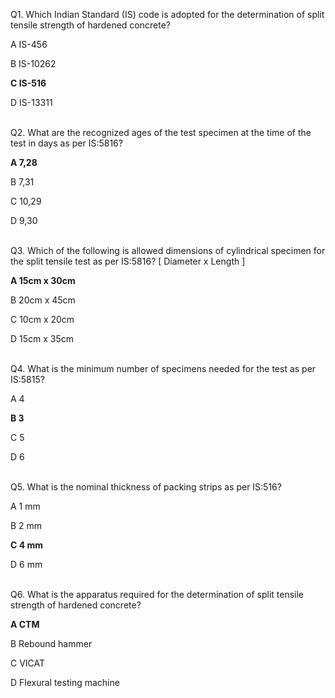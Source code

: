 Q1. Which Indian Standard (IS) code is adopted for the determination of split tensile strength of hardened concrete?<br>

A  IS-456<br>

B IS-10262<br>

**C IS-516**<br>

D IS-13311<br><br>

Q2. What are the recognized ages of the test specimen at the time of the test in days as per IS:5816?<br>

**A  7,28**<br>

B 7,31<br>

C 10,29<br>

D  9,30<br><br>

Q3. Which of the following is allowed dimensions of cylindrical specimen for the split tensile test as per IS:5816? [ Diameter x Length ]<br>

**A  15cm x 30cm**<br>

B 20cm x 45cm<br>

C 10cm x 20cm<br>

D  15cm x 35cm<br><br>

Q4. What is the minimum number of specimens needed for the test as per IS:5815?<br>

A  4<br>

**B 3**<br>

C 5<br>

D  6<br><br>

Q5. What is the nominal thickness of packing strips as per IS:516?<br>

A  1 mm<br>

B 2 mm<br>

**C 4 mm**<br>

D  6 mm<br><br>

Q6. What is the apparatus required for the determination of split tensile strength of hardened concrete?<br>


**A    CTM**<br>

B    Rebound hammer<br>

C    VICAT<br>

D    Flexural testing machine<br><br>







